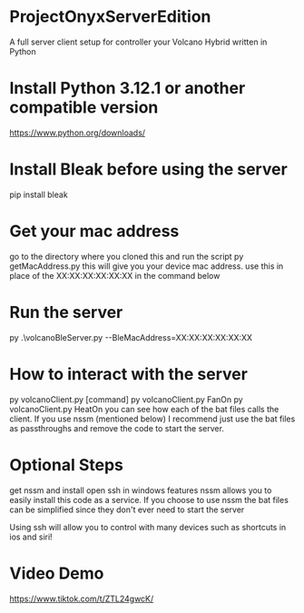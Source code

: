 # ProjectOnyxServerEdition

A full server client setup for controller your Volcano Hybrid written in Python

# Install Python 3.12.1 or another compatible version

https://www.python.org/downloads/

# Install Bleak before using the server

pip install bleak

# Get your mac address

go to the directory where you cloned this and run the script
py getMacAddress.py
this will give you your device mac address. use this in place of the XX:XX:XX:XX:XX:XX in the command below

# Run the server

py .\volcanoBleServer.py --BleMacAddress=XX:XX:XX:XX:XX:XX

# How to interact with the server

py volcanoClient.py [command]
py volcanoClient.py FanOn
py volcanoClient.py HeatOn
you can see how each of the bat files calls the client. If you use nssm (mentioned below) I recommend just use the bat files as passthroughs and remove the code to start the server.

# Optional Steps

get nssm and install open ssh in windows features
nssm allows you to easily install this code as a service. If you choose to use nssm the bat files can be simplified since they don't ever need to start the server

Using ssh will allow you to control with many devices such as shortcuts in ios and siri!

# Video Demo

https://www.tiktok.com/t/ZTL24gwcK/
